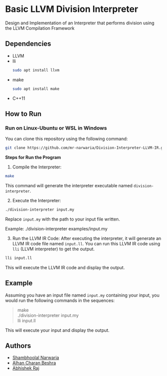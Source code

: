# Basic LLVM Division Interpreter

Design and Implementation of an Interpreter that performs division using the LLVM Compilation Framework

## Dependencies

- LLVM
- lli
  ```bash
  sudo apt install llvm
  ```
- make
  ```bash
  sudo apt install make
  ```
- C++11

## How to Run

### Run on Linux-Ubuntu or WSL in Windows
You can clone this repository using the following command:
  ```bash
  git clone https://github.com/mr-narwaria/Division-Interpreter-LLVM-IR.git
  ```

**Steps for Run the Program**
1. Compile the Interpreter:
```bash
make
```
This command will generate the interpreter executable named `division-interpreter`.

2. Execute the Interpreter:
```bash
./division-interpreter input.my
```
Replace `input.my` with the path to your input file written.

Example:
./division-interpreter examples/input.my


3. Run the LLVM IR Code:
After executing the interpreter, it will generate an LLVM IR code file named `input.ll`. You can run this LLVM IR code using `lli` (LLVM interpreter) to get the output.
```bash
lli input.ll
```
This will execute the LLVM IR code and display the output.

## Example

Assuming you have an input file named `input.my` containing your input, you would run the following commands in the sequences: <br>
>make <br>
>./division-interpreter input.my <br>
>lli input.ll


This will execute your input and display the output.


## Authors
- [Shambhoolal Narwaria](https://github.com/mr-narwaria)
- [Alhan Charan Beshra](https://github.com/ezio2605)
- [Abhishek Raj](https://github.com/Abhi9708bittu)


